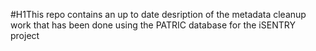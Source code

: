 

#H1This repo contains an up to date desription of the metadata cleanup work that has been done using the PATRIC database for the iSENTRY project


